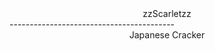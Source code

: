 <!--<a href="https://github.com/kawarimidoll/typograssy" ><div align="center"><img alt="typograssy" src="https://typograssy.deno.dev/api?text=zzScarletzz&l0=97f40b&l1=f50049&l2=ff00c8&l3=ff0000&l4=ff00d0&bg=1dfa00&speed=16&comment=Ilove%20Flandre%20Scarlet"></a> -->
<div align="center">zzScarletzz</div>
-----------------------------------------
<div align="center">Japanese Cracker</div>

<!--
**zzScarletzz/zzScarletzz** is a ✨ _special_ ✨ repository because its `README.md` (this file) appears on your GitHub profile.

Here are some ideas to get you started:

- 🔭 I’m currently working on ...
- 🌱 I’m currently learning ...
- 👯 I’m looking to collaborate on ...
- 🤔 I’m looking for help with ...
- 💬 Ask me about ...
- 📫 How to reach me: ...
- 😄 Pronouns: ...
- ⚡ Fun fact: ...
-->
